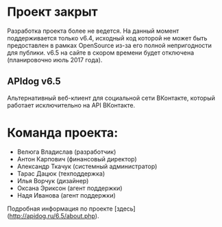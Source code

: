 Проект закрыт
=============
Разработка проекта более не ведется. На данный момент поддерживается только v6.4, исходный код которой не может быть предоставлен в рамках OpenSource из-за его полной непригодности для публики.
v6.5 на сайте в скором времени будет отключена (планировочно июль 2017 года).


APIdog v6.5
-----------
Альтернативный веб-клиент для социальной сети ВКонтакте, который работает исключительно на API ВКонтакте.

Команда проекта:
========
* Велюга Владислав (разработчик)
* Антон Карпович (финансовый директор)
* Александр Ткачук (системный администратор)
* Тарас Дацюк (техподдержка)
* Илья Ворчук (дизайнер)
* Оксана Эриксон (агент поддержки)
* Надя Иванова (агент поддержки)

Подробная информация по проекте [здесь] (http://apidog.ru/6.5/about.php).

